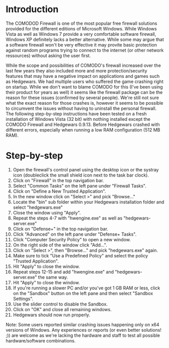 # Introduction #

The COMODOD Firewall is one of the most popular free firewall solutions provided for the different editions of Microsoft Windows. While Windows Vista as well as Windows 7 provide a very comfortable software firewall, Windows XP definitely lacks a better alternative. While some may argue that a software firewall won't be very effective it may provite basic protection against random programs trying to connect to the internet (or other network ressources) without asking the user first.

While the scope and possibilities of COMODO's firewall increased over the last few years they also included more and more protection/security features that may have a negative impact on applications and games such as Hedgewars. We had multiple users who suffered the game crashing right on startup. While we don't want to blame COMODO for this (I've been using their product for years as well) it seems like the firewall package can be the reason for these issues (confirmed by several people). We're still not sure what the exact reason for those crashes is, however it seems to be possible to circumvent the issues without having to uninstall the personal firewall. The following step-by-step instructions have been tested on a fresh installation of Windows Vista (32 bit) with nothing installed except the COMODO Firewall and Hedgewars 0.9.13. Before Hedgewars crashed with different errors, especially when running a low RAM configuration (512 MB RAM).


# Step-by-step #

  1. Open the firewall's control panel using the desktop icon or the systray icon (doubleclick the small shield icon next to the task bar clock).
  1. Click on "Firewall" in the top navigation bar.
  1. Select "Common Tasks" on the left pane under "Firewall Tasks".
  1. Click on "Define a New Trusted Application".
  1. In the new window click on "Select >" and pick "Browse..."
  1. Locate the "bin" sub folder within your Hedgewars installation folder and select "hedgewars.exe"
  1. Close the window using "Apply".
  1. Repeat the steps 4-7 with "hwengine.exe" as well as "hedgewars-server.exe"
  1. Click on "Defense+" in the top navigation bar.
  1. Click "Advanced" on the left pane under "Defense+ Tasks".
  1. Click "Computer Security Policy" to open a new window.
  1. On the right side of the window click "Add...".
  1. Click on "Select >", then "Browse..." and pick "hedgewars.exe" again.
  1. Make sure to tick "Use a Predefined Policy" and select the policy "Trusted Application".
  1. Hit "Apply" to close the window.
  1. Repeat steps 12-15 and add "hwengine.exe" and "hedgewars-server.exe" the same way.
  1. Hit "Apply" to close the window.
  1. If you're running a slower PC and/or you've got 1 GB RAM or less, click on the "Sandbox" button on the left pane and then select "Sandbox Settings".
  1. Use the slider control to disable the Sandbox.
  1. Click on "OK" and close all remaining windows.
  1. Hedgewars should now run properly.

Note: Some users reported similar crashing issues happening only on x64 versions of Windows. Any experiences or reports (or even better solutions! ;)) are welcome as we're lacking the hardware and staff to test all possible hardware/software combinations.